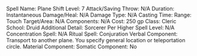 
Spell Name: Plane Shift
Level: 7
Attack/Saving Throw: N/A
Duration: Instantaneous
Damage/Heal: N/A
Damage Type: N/A
Casting Time: 
Range: Touch
Target/Area: N/A
Components: N/A
Cost: 250 gp
Class: Cleric
School:  Druid
Additional Detail:  Sorcerer
Per Higher Spell Level: N/A
Concentration Spell: N/A
Ritual Spell: Conjuration
Verbal Component: Transport to another plane. You specify general location or teleportation circle.
Material Component: 
Somatic Component: No
